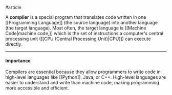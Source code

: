 #article 

A **compiler** is a special program that translates code written in one [[Programming Language]] (the source language) into another language (the target language). Most often, the target language is [[Machine Code|machine code,]] which is the set of instructions a computer's central processing unit ([[CPU  (Central Processing Unit)|CPU]]) can execute directly.

---
#### Importance

Compilers are essential because they allow programmers to write code in high-level languages like [[Python]], Java, or C++. High-level languages are easier to understand and write than machine code, making programming more accessible and efficient.


